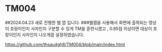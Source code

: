 # TM004
##2024.04.23 새로 진행한 웹 앱 입니다.
###웹캠을 사용해서 화면에 출력되는 영상이 호랑이인지 사자인지 구분할 수 있게 TM을 훈련시켰고 , 0.85점 이상이면 대상이 호랑이인지 사자인지 나오게끔 설정하였습니다.


[https://github.com/thsaudgh8/TM004/blob/main/index.html
](https://thsaudgh8.github.io/TM004/)
